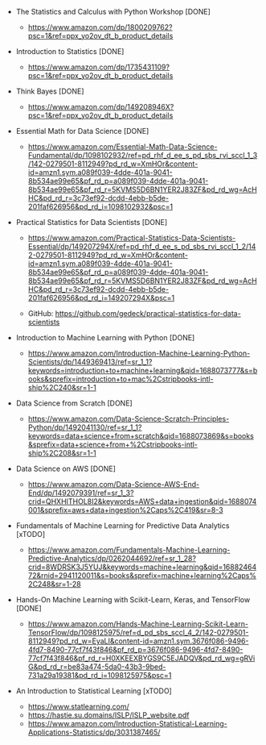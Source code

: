- The Statistics and Calculus with Python Workshop [DONE]

  - https://www.amazon.com/dp/1800209762?psc=1&ref=ppx_yo2ov_dt_b_product_details

- Introduction to Statistics [DONE]

  - https://www.amazon.com/dp/1735431109?psc=1&ref=ppx_yo2ov_dt_b_product_details

- Think Bayes [DONE]

  - https://www.amazon.com/dp/149208946X?psc=1&ref=ppx_yo2ov_dt_b_product_details

- Essential Math for Data Science [DONE]

  - https://www.amazon.com/Essential-Math-Data-Science-Fundamental/dp/1098102932/ref=pd_rhf_d_ee_s_pd_sbs_rvi_sccl_1_3/142-0279501-8112949?pd_rd_w=XmHOr&content-id=amzn1.sym.a089f039-4dde-401a-9041-8b534ae99e65&pf_rd_p=a089f039-4dde-401a-9041-8b534ae99e65&pf_rd_r=5KVMS5D6BN1YER2J83ZF&pd_rd_wg=AcHHC&pd_rd_r=3c73ef92-dcdd-4ebb-b5de-201faf626956&pd_rd_i=1098102932&psc=1

- Practical Statistics for Data Scientists [DONE]

  - https://www.amazon.com/Practical-Statistics-Data-Scientists-Essential/dp/149207294X/ref=pd_rhf_d_ee_s_pd_sbs_rvi_sccl_1_2/142-0279501-8112949?pd_rd_w=XmHOr&content-id=amzn1.sym.a089f039-4dde-401a-9041-8b534ae99e65&pf_rd_p=a089f039-4dde-401a-9041-8b534ae99e65&pf_rd_r=5KVMS5D6BN1YER2J83ZF&pd_rd_wg=AcHHC&pd_rd_r=3c73ef92-dcdd-4ebb-b5de-201faf626956&pd_rd_i=149207294X&psc=1

  - GitHub: https://github.com/gedeck/practical-statistics-for-data-scientists

- Introduction to Machine Learning with Python [DONE]

  - https://www.amazon.com/Introduction-Machine-Learning-Python-Scientists/dp/1449369413/ref=sr_1_1?keywords=introduction+to+machine+learning&qid=1688073777&s=books&sprefix=introduction+to+mac%2Cstripbooks-intl-ship%2C240&sr=1-1

- Data Science from Scratch [DONE]

  - https://www.amazon.com/Data-Science-Scratch-Principles-Python/dp/1492041130/ref=sr_1_1?keywords=data+science+from+scratch&qid=1688073869&s=books&sprefix=data+science+from+%2Cstripbooks-intl-ship%2C208&sr=1-1

- Data Science on AWS [DONE]

  - https://www.amazon.com/Data-Science-AWS-End-End/dp/1492079391/ref=sr_1_3?crid=QHXHITHOL8I2&keywords=AWS+data+ingestion&qid=1688074001&sprefix=aws+data+ingestion%2Caps%2C419&sr=8-3

- Fundamentals of Machine Learning for Predictive Data Analytics [xTODO]

  - https://www.amazon.com/Fundamentals-Machine-Learning-Predictive-Analytics/dp/0262044692/ref=sr_1_28?crid=8WDRSK3J5YUJ&keywords=machine+learning&qid=1688246472&rnid=2941120011&s=books&sprefix=machine+learning%2Caps%2C248&sr=1-28

- Hands-On Machine Learning with Scikit-Learn, Keras, and TensorFlow [DONE]

  - https://www.amazon.com/Hands-Machine-Learning-Scikit-Learn-TensorFlow/dp/1098125975/ref=d_pd_sbs_sccl_4_2/142-0279501-8112949?pd_rd_w=EyaLI&content-id=amzn1.sym.3676f086-9496-4fd7-8490-77cf7f43f846&pf_rd_p=3676f086-9496-4fd7-8490-77cf7f43f846&pf_rd_r=H0XKEEXBYGS9C5EJADQV&pd_rd_wg=gRViG&pd_rd_r=be83a474-5da0-43b3-9bed-731a29a19381&pd_rd_i=1098125975&psc=1

- An Introduction to Statistical Learning [xTODO]
  - https://www.statlearning.com/
  - https://hastie.su.domains/ISLP/ISLP_website.pdf
  - https://www.amazon.com/Introduction-Statistical-Learning-Applications-Statistics/dp/3031387465/
